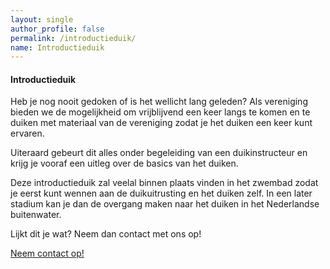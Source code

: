 ```yaml
---
layout: single
author_profile: false
permalink: /introductieduik/
name: Introductieduik
---
```

  
#### Introductieduik  

Heb je nog nooit gedoken of is het wellicht lang geleden? Als vereniging bieden we de mogelijkheid om vrijblijvend een keer langs te komen en te duiken met materiaal van de vereniging zodat je het duiken een keer kunt ervaren.  

Uiteraard gebeurt dit alles onder begeleiding van een duikinstructeur en krijg je vooraf een uitleg over de basics van het duiken.  

Deze introductieduik zal veelal binnen plaats vinden in het zwembad zodat je eerst kunt wennen aan de duikuitrusting en het duiken zelf. In een later stadium kan je dan de overgang maken naar het duiken in het Nederlandse buitenwater.  

Lijkt dit je wat? Neem dan contact met ons op!  

[Neem contact op!](/contact/)

